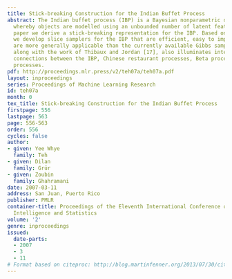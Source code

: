 ```yaml
---
title: Stick-breaking Construction for the Indian Buffet Process
abstract: The Indian buffet process (IBP) is a Bayesian nonparametric distribution
  whereby objects are modelled using an unbounded number of latent features. In this
  paper we derive a stick-breaking representation for the IBP. Based on this new representation,
  we develop slice samplers for the IBP that are efficient, easy to implement and
  are more generally applicable than the currently available Gibbs sampler. This representation,
  along with the work of Thibaux and Jordan [17], also illuminates interesting theoretical
  connections between the IBP, Chinese restaurant processes, Beta processes and Dirichlet
  processes.
pdf: http://proceedings.mlr.press/v2/teh07a/teh07a.pdf
layout: inproceedings
series: Proceedings of Machine Learning Research
id: teh07a
month: 0
tex_title: Stick-breaking Construction for the Indian Buffet Process
firstpage: 556
lastpage: 563
page: 556-563
order: 556
cycles: false
author:
- given: Yee Whye
  family: Teh
- given: Dilan
  family: Grür
- given: Zoubin
  family: Ghahramani
date: 2007-03-11
address: San Juan, Puerto Rico
publisher: PMLR
container-title: Proceedings of the Eleventh International Conference on Artificial
  Intelligence and Statistics
volume: '2'
genre: inproceedings
issued:
  date-parts:
  - 2007
  - 3
  - 11
# Format based on citeproc: http://blog.martinfenner.org/2013/07/30/citeproc-yaml-for-bibliographies/
---
```

